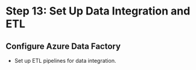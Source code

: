 # Step 13: Set Up Data Integration and ETL

## Configure Azure Data Factory

- Set up ETL pipelines for data integration.
